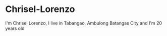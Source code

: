 # Chrisel-Lorenzo
I'm Chrisel Lorenzo, I live in Tabangao, Ambulong Batangas City and I'm 20 years old
